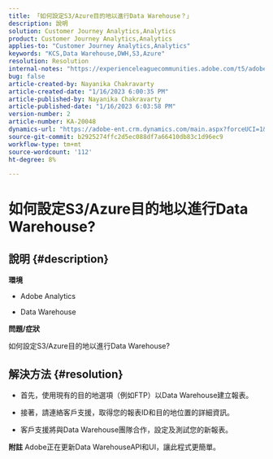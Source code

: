 ```yaml
---
title: 「如何設定S3/Azure目的地以進行Data Warehouse？」
description: 說明
solution: Customer Journey Analytics,Analytics
product: Customer Journey Analytics,Analytics
applies-to: "Customer Journey Analytics,Analytics"
keywords: "KCS,Data Warehouse,DWH,S3,Azure"
resolution: Resolution
internal-notes: "https://experienceleaguecommunities.adobe.com/t5/adobe-analytics-ideas/amazon-s3-support-for-data-warehouse/idi-p/341037  Azure example: https://jira.corp.adobe.com/browse/AN-259530  S3 example: https://jira.corp.adobe.com/browse/AN-294769"
bug: false
article-created-by: Nayanika Chakravarty
article-created-date: "1/16/2023 6:00:35 PM"
article-published-by: Nayanika Chakravarty
article-published-date: "1/16/2023 6:03:58 PM"
version-number: 2
article-number: KA-20048
dynamics-url: "https://adobe-ent.crm.dynamics.com/main.aspx?forceUCI=1&pagetype=entityrecord&etn=knowledgearticle&id=fd7de4a8-c795-ed11-aad1-6045bd006149"
source-git-commit: b2925274ffc2d5ec088df7a66410db83c1d96ec9
workflow-type: tm+mt
source-wordcount: '112'
ht-degree: 8%

---
```


# 如何設定S3/Azure目的地以進行Data Warehouse?

## 說明 {#description}


<b>環境</b>

- Adobe Analytics

- Data Warehouse

<b>問題/症狀</b>

如何設定S3/Azure目的地以進行Data Warehouse?


## 解決方法 {#resolution}


- 首先，使用現有的目的地選項（例如FTP）以Data Warehouse建立報表。

- 接著，請連絡客戶支援，取得您的報表ID和目的地位置的詳細資訊。

- 客戶支援將與Data Warehouse團隊合作，設定及測試您的新報表。

<b>附註</b>
Adobe正在更新Data WarehouseAPI和UI，讓此程式更簡單。

